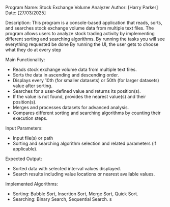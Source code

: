 Program Name: Stock Exchange Volume Analyzer
Author: [Harry Parker]
Date: [27/03/2025]
 
Description:
This program is a console-based application that reads, sorts, and
searches stock exchange volume data from multiple text files. The
program allows users to analyze stock trading activity by implementing
different sorting and searching algorithms.
By running the tasks you will see everything requested be done
By running the UI, the user gets to choose what they do at every step
 
Main Functionality:
- Reads stock exchange volume data from multiple text files.
- Sorts the data in ascending and descending order.
- Displays every 10th (for smaller datasets) or 50th (for larger
datasets) value after sorting.
- Searches for a user-defined value and returns its position(s).
- If the value is not found, provides the nearest value(s) and their
position(s).
- Merges and processes datasets for advanced analysis.
- Compares different sorting and searching algorithms by counting
their execution steps.
 
Input Parameters:
- Input file(s) or path
- Sorting and searching algorithm selection and related parameters (if
applicable).
 
Expected Output:
- Sorted data with selected interval values displayed.
- Search results including value locations or nearest available values.
 
Implemented Algorithms:
- Sorting: Bubble Sort, Insertion Sort, Merge Sort, Quick Sort. 
- Searching: Binary Search, Sequential Search. 
s
